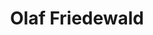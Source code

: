---
layout: employee
current: post
cover: 'assets/images/mitarbeiterfotos/friedewald.jpg'
navigation: True
title: Olaf Friedewald
job-title: Wissenschaftlicher Leiter
tags: Mitarbeiter
class: post-template
email: olaf.friedewald@hs-magdeburg.de
---